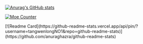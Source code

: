 [![Anurag's GitHub stats](https://github-readme-stats.vercel.app/api?username=tangwenlongNO1&hide=stars,prs&count_private=true&show_icons=true&theme=radical)](https://github.com/anuraghazra/github-readme-stats)
<p>
  <a href="https://count.getloli.com/"><img src="https://count.getloli.com/get/@tangwenlongNO1?theme=rule34" alt="Moe Counter" title="萌萌计数器"></a>
</p>
[![Readme Card](https://github-readme-stats.vercel.app/api/pin/?username=tangwenlongNO1&repo=github-readme-stats)](https://github.com/anuraghazra/github-readme-stats)
